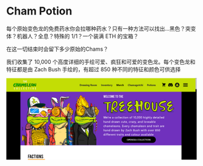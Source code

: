 # Cham Potion

每个原始变色龙的免费药水你会拉哪种药水？只有一种方法可以找出...黑色？突变体？机器人？全息？特殊的 1/1？一个装满 ETH 的宝箱？

在这一切结束时会留下多少原始的Chams？

我们收集了 10,000 个高度详细的手绘可爱、疯狂和可爱的变色龙。每个变色龙和特征都是由 Zach Bush 手绘的，有超过 850 种不同的特征和颜色可供选择

![nft](22344123_new.png)
